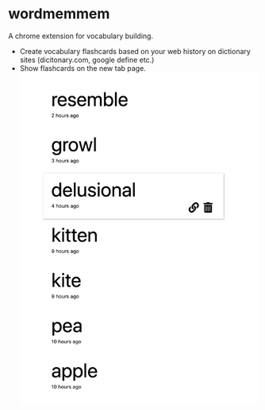 # wordmemmem

A chrome extension for vocabulary building.
* Create vocabulary flashcards based on your web history on dictionary sites (dicitonary.com, google define etc.)
* Show flashcards on the new tab page.
![Screenshot](screenshot.png)